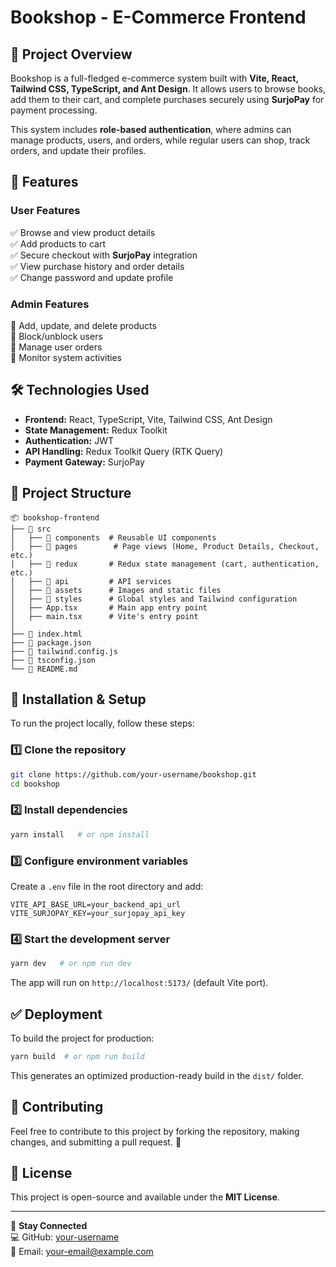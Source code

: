 # Bookshop - E-Commerce Frontend

## 📌 Project Overview
Bookshop is a full-fledged e-commerce system built with **Vite, React, Tailwind CSS, TypeScript, and Ant Design**. It allows users to browse books, add them to their cart, and complete purchases securely using **SurjoPay** for payment processing.

This system includes **role-based authentication**, where admins can manage products, users, and orders, while regular users can shop, track orders, and update their profiles.

## 🚀 Features
### **User Features**
✅ Browse and view product details  
✅ Add products to cart  
✅ Secure checkout with **SurjoPay** integration  
✅ View purchase history and order details  
✅ Change password and update profile  

### **Admin Features**
🔹 Add, update, and delete products  
🔹 Block/unblock users  
🔹 Manage user orders  
🔹 Monitor system activities  

## 🛠️ Technologies Used
- **Frontend:** React, TypeScript, Vite, Tailwind CSS, Ant Design
- **State Management:** Redux Toolkit
- **Authentication:** JWT
- **API Handling:** Redux Toolkit Query (RTK Query)
- **Payment Gateway:** SurjoPay

## 📂 Project Structure
```
📦 bookshop-frontend
├── 📂 src
│   ├── 📂 components  # Reusable UI components
│   ├── 📂 pages        # Page views (Home, Product Details, Checkout, etc.)
│   ├── 📂 redux       # Redux state management (cart, authentication, etc.)
│   ├── 📂 api         # API services
│   ├── 📂 assets      # Images and static files
│   ├── 📂 styles      # Global styles and Tailwind configuration
│   ├── App.tsx       # Main app entry point
│   ├── main.tsx      # Vite's entry point
│
├── 📄 index.html
├── 📄 package.json
├── 📄 tailwind.config.js
├── 📄 tsconfig.json
└── 📄 README.md
```

## 🎯 Installation & Setup
To run the project locally, follow these steps:

### 1️⃣ Clone the repository
```sh
git clone https://github.com/your-username/bookshop.git
cd bookshop
```

### 2️⃣ Install dependencies
```sh
yarn install   # or npm install
```

### 3️⃣ Configure environment variables
Create a `.env` file in the root directory and add:
```
VITE_API_BASE_URL=your_backend_api_url
VITE_SURJOPAY_KEY=your_surjopay_api_key
```

### 4️⃣ Start the development server
```sh
yarn dev   # or npm run dev
```

The app will run on `http://localhost:5173/` (default Vite port).

## ✅ Deployment
To build the project for production:
```sh
yarn build  # or npm run build
```
This generates an optimized production-ready build in the `dist/` folder.

## 📌 Contributing
Feel free to contribute to this project by forking the repository, making changes, and submitting a pull request. 🚀

## 📝 License
This project is open-source and available under the **MIT License**.

---
🔗 **Stay Connected**  
💻 GitHub: [your-username](https://github.com/your-username)  
📧 Email: your-email@example.com  

